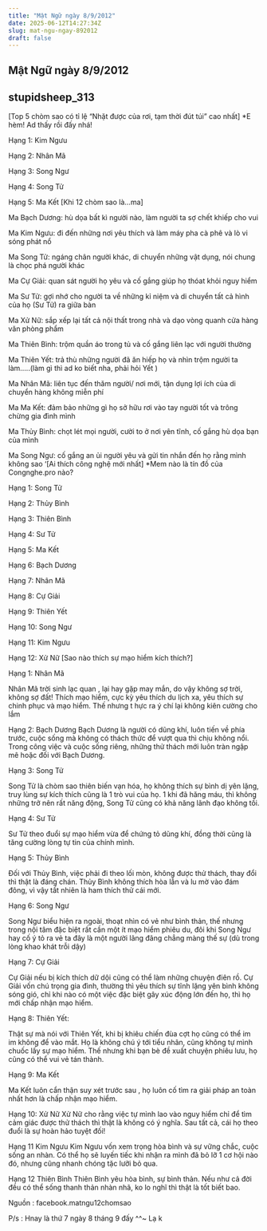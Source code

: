 ```yaml
---
title: "Mật Ngữ ngày 8/9/2012"
date: 2025-06-12T14:27:34Z
slug: mat-ngu-ngay-892012
draft: false
---
```


## Mật Ngữ ngày 8/9/2012

## stupidsheep_313

[Top 5 chòm sao có tỉ lệ “Nhặt được của rơi, tạm thời đút túi” cao nhất]
*E hèm! Ad thấy rồi đấy nhá!
 
Hạng 1: Kim Ngưu

Hạng 2: Nhân Mã

Hạng 3: Song Ngư

Hạng 4: Song Tử

Hạng 5: Ma Kết
[Khi 12 chòm sao là…ma]
 
Ma Bạch Dương: hù dọa bất kì người nào, làm người ta sợ chết khiếp cho vui

Ma Kim Ngưu: đi đến những nơi yêu thích và làm máy pha cà phê và lò vi sóng phát nổ

Ma Song Tử: ngáng chân người khác, di chuyển những vật dụng, nói chung là chọc phá người khác

Ma Cự Giải: quan sát người họ yêu và cố gắng giúp họ thóat khỏi nguy hiểm

Ma Sư Tử: gợi nhớ cho người ta về những kỉ niệm và di chuyển tất cả hình của họ (Sư Tử) ra giữa bàn

Ma Xử Nữ: sắp xếp lại tất cả nội thất trong nhà và dạo vòng quanh cửa hàng văn phòng phẩm

Ma Thiên Bình: trộm quần áo trong tủ và cố gắng liên lạc với người thường

Ma Thiên Yết: trả thù những người đã ăn hiếp họ và nhìn trộm người ta làm…..(làm gì thì ad ko biết nha, phải hỏi Yết  )

Ma Nhân Mã: liên tục đến thăm người/ nơi mới, tận dụng lợi ích của di chuyển hàng không miễn phí

Ma Ma Kết: đảm bảo những gì họ sở hữu rơi vào tay người tốt và trông chừng gia đình mình

Ma Thủy Bình: chọt lét mọi người, cười to ở nơi yên tĩnh, cố gắng hù dọa bạn của mình

Ma Song Ngư: cố gắng an ủi người yêu và gửi tin nhắn đến họ rằng mình không sao
‘[Ai thích công nghệ mới nhất]
*Mem nào là tín đồ của Congnghe.pro nào?
 

Hạng 1: Song Tử

Hạng 2: Thủy Bình

Hạng 3: Thiên Bình

Hạng 4: Sư Tử

Hạng 5: Ma Kết

Hạng 6: Bạch Dương

Hạng 7: Nhân Mã

Hạng 8: Cự Giải

Hạng 9: Thiên Yết

Hạng 10: Song Ngư

Hạng 11: Kim Ngưu

Hạng 12: Xử Nữ
[Sao nào thích sự mạo hiểm kích thích?]
 

Hạng 1: Nhân Mã

Nhân Mã trời sinh lạc quan , lại hay gặp may mắn, do vậy không sợ trời, không sợ đất! Thích mạo hiểm, cực kỳ yêu thích du lịch xa, yêu thích sự chinh phục và mạo hiểm. Thế nhưng t
hực ra ý chí lại không kiên cường cho lắm

Hạng 2: Bạch Dương
Bạch Dương là người có dũng khí, luôn tiến về phía trước, cuộc sống mà không có thách thức để vượt qua thì chịu không nổi. Trong công việc và cuộc sống riêng, những thử thách mới luôn tràn ngập mê hoặc đối với Bạch Dương.

Hạng 3: Song Tử

Song Tử là chòm sao thiên biến vạn hóa, họ không thích sự bình dị yên lặng, truy lùng sự kích thích cũng là 1 trò vui của họ. 1 khi đã hăng máu, thì không những trở nên rất năng động, Song Tử cũng có khả năng lãnh đạo không tồi.

Hạng 4: Sư Tử

Sư Tử theo đuổi sự mạo hiểm vừa để chứng tỏ dũng khí, đồng thời cũng là tăng cường lòng tự tin của chính mình.

Hạng 5: Thủy Bình

Đối với Thủy Bình, việc phải đi theo lối mòn, không được thử thách, thay đổi thì thật là đáng chán. Thủy Bình không thích hòa lẫn và lu mờ vào đám đông, vì vậy tất nhiên là ham thích thử cái mới. 

Hạng 6: Song Ngư

Song Ngư biểu hiện ra ngoài, thoạt nhìn có vẻ như bình thản, thế nhưng trong nội tâm đặc biệt rất cần một ít mạo hiểm phiêu du, đôi khi Song Ngư hay cố ý tỏ ra vẻ ta đây là một người lãng đãng chẳng màng thế sự (dù trong lòng khao khát trỗi dậy)

Hạng 7: Cự Giải

Cự Giải nếu bị kích thích dữ dội cũng có thể làm những chuyện điên rồ. Cự Giải vốn chú trọng gia đình, thường thì yêu thích sự tĩnh lặng yên bình không sóng gió, chỉ khi nào có một việc đặc biệt gây xúc động lớn đến họ, thì họ mới chấp nhận mạo hiểm.

Hạng 8: Thiên Yết:

Thật sự mà nói với Thiên Yết, khi bị khiêu chiến đùa cợt họ cũng có thể im im không để vào mắt. Họ là không chú ý tới tiểu nhân, cũng không tự mình chuốc lấy sự mạo hiểm. Thế nhưng khi bạn bè đề xuất chuyện phiêu lưu, họ cũng có thể vui vẻ tán thành.

Hạng 9: Ma Kết

Ma Kết luôn cẩn thận suy xét trước sau , họ luôn cố tìm ra giải pháp an toàn nhất hơn là chấp nhận mạo hiểm.

Hạng 10: Xử Nữ
Xử Nữ cho rằng việc tự mình lao vào nguy hiểm chỉ để tìm cảm giác được thử thách thì thật là không có ý nghĩa. Sau tất cả, cái họ theo đuổi là sự hoàn hảo tuyệt đối!

Hạng 11 Kim Ngưu
Kim Ngưu vốn xem trọng hòa bình và sự vững chắc, cuộc sống an nhàn. Có thể họ sẽ luyến tiếc khi nhận ra mình đã bỏ lỡ 1 cơ hội nào đó, nhưng cũng nhanh chóng tặc lưỡi bỏ qua.

Hạng 12 Thiên Bình
Thiên Bình yêu hòa bình, sự bình thản. Nếu như cả đời đều có thể sống thanh thản nhàn nhã, ko lo nghĩ thì thật là tốt biết bao.


Nguồn : facebook.matngu12chomsao

P/s : Hnay là thứ 7 ngày 8 tháng 9 đấy ^^~ Lạ k
